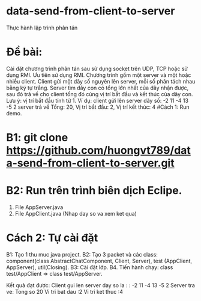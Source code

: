 ﻿# data-send-from-client-to-server
Thực hành lập trình phân tán
# Đề bài:
Cài đặt chương trình phân tán sau sử dụng socket trên UDP, TCP hoặc sử dụng RMI. Ưu tiên sử dụng RMI.
Chương trình gồm một server và một hoặc nhiều client.
Client gửi một dãy số nguyên lên server, mỗi số phân tách nhau bằng ký tự trắng.
Server tìm dãy con có tổng lớn nhất của dãy nhận được, sau đó trả về cho client tổng đó cùng vị trí bắt đầu và kết thúc của dãy con.
Lưu ý: vị trí bắt đầu tính từ 1.
Ví dụ:
client gửi lên server dãy số: -2 11 -4 13 -5 2
server trả về Tổng: 20, Vị trí bắt đầu: 2, Vị trí kết thúc: 4
#Cách 1: Run demo.
# B1: git clone https://github.com/huongvt789/data-send-from-client-to-server.git
# B2: Run trên trình biên dịch Eclipe.
1. File AppServer.java 
2. File AppClient.java (Nhap day so va xem ket qua)

# Cách 2: Tự cài đặt
B1: Tạo 1 thu muc java project.
B2: Tạo 3 packet và các class: component(class AbstractChatComponent, Client, Server), 
test (AppClient, AppServer), util(Closing).
B3: Cài đặt lớp.
B4. Tiến hành chạy: class test/AppClient => class test/AppServer.

Kết quả đạt được:
Client gui len server day so la : : 
-2 11 -4 13 -5 2
Server tra ve: Tong so 20 Vi tri bat dau :2 Vi tri ket thuc :4

